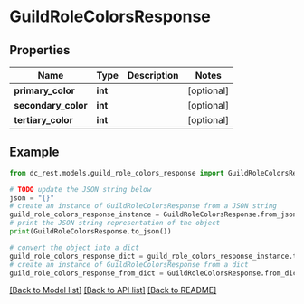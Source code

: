 # GuildRoleColorsResponse


## Properties

Name | Type | Description | Notes
------------ | ------------- | ------------- | -------------
**primary_color** | **int** |  | [optional] 
**secondary_color** | **int** |  | [optional] 
**tertiary_color** | **int** |  | [optional] 

## Example

```python
from dc_rest.models.guild_role_colors_response import GuildRoleColorsResponse

# TODO update the JSON string below
json = "{}"
# create an instance of GuildRoleColorsResponse from a JSON string
guild_role_colors_response_instance = GuildRoleColorsResponse.from_json(json)
# print the JSON string representation of the object
print(GuildRoleColorsResponse.to_json())

# convert the object into a dict
guild_role_colors_response_dict = guild_role_colors_response_instance.to_dict()
# create an instance of GuildRoleColorsResponse from a dict
guild_role_colors_response_from_dict = GuildRoleColorsResponse.from_dict(guild_role_colors_response_dict)
```
[[Back to Model list]](../README.md#documentation-for-models) [[Back to API list]](../README.md#documentation-for-api-endpoints) [[Back to README]](../README.md)


